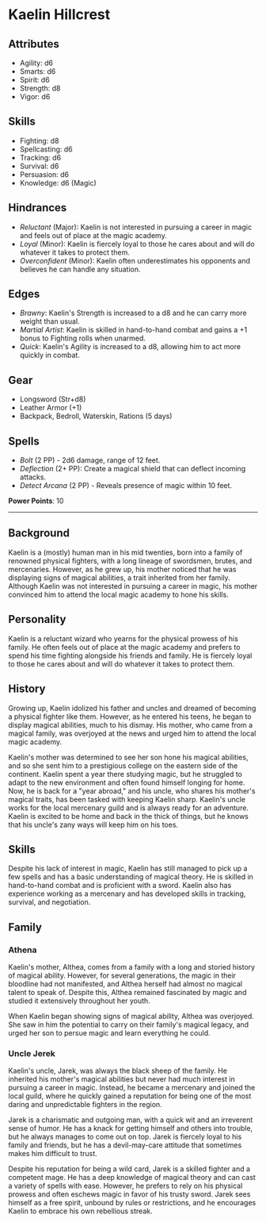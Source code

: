 # Kaelin Hillcrest

## Attributes

- Agility:	d6
- Smarts: 	d6
- Spirit: 	d6
- Strength:	d8
- Vigor: 	d6

## Skills

- Fighting: 	d8
- Spellcasting: d6
- Tracking: 	d6
- Survival: 	d6
- Persuasion: 	d6
- Knowledge: 	d6 (Magic)

## Hindrances

- *Reluctant* (Major): Kaelin is not interested in pursuing a career in magic and feels out of place at the magic academy.
- *Loyal* (Minor): Kaelin is fiercely loyal to those he cares about and will do whatever it takes to protect them.
- *Overconfident* (Minor): Kaelin often underestimates his opponents and believes he can handle any situation.

## Edges

- *Brawny*: Kaelin's Strength is increased to a d8 and he can carry more weight than usual.
- *Martial Artist*: Kaelin is skilled in hand-to-hand combat and gains a +1 bonus to Fighting rolls when unarmed.
- *Quick*: Kaelin's Agility is increased to a d8, allowing him to act more quickly in combat.

## Gear

- Longsword (Str+d8)
- Leather Armor (+1)
- Backpack, Bedroll, Waterskin, Rations (5 days)

## Spells

- *Bolt* (2 PP) - 2d6 damage, range of 12 feet.
- *Deflection* (2+ PP): Create a magical shield that can deflect incoming attacks.
- *Detect Arcana* (2 PP) - Reveals presence of magic within 10 feet.

**Power Points**: 10

---

## Background

Kaelin is a (mostly) human man in his mid twenties, born into a family of renowned physical fighters, with a long lineage of swordsmen, brutes, and mercenaries. However, as he grew up, his mother noticed that he was displaying signs of magical abilities, a trait inherited from her family. Although Kaelin was not interested in pursuing a career in magic, his mother convinced him to attend the local magic academy to hone his skills.

## Personality

Kaelin is a reluctant wizard who yearns for the physical prowess of his family. He often feels out of place at the magic academy and prefers to spend his time fighting alongside his friends and family. He is fiercely loyal to those he cares about and will do whatever it takes to protect them.

## History

Growing up, Kaelin idolized his father and uncles and dreamed of becoming a physical fighter like them. However, as he entered his teens, he began to display magical abilities, much to his dismay. His mother, who came from a magical family, was overjoyed at the news and urged him to attend the local magic academy.

Kaelin's mother was determined to see her son hone his magical abilities, and so she sent him to a prestigious college on the eastern side of the continent. Kaelin spent a year there studying magic, but he struggled to adapt to the new environment and often found himself longing for home. Now, he is back for a "year abroad," and his uncle, who shares his mother's magical traits, has been tasked with keeping Kaelin sharp. Kaelin's uncle works for the local mercenary guild and is always ready for an adventure. Kaelin is excited to be home and back in the thick of things, but he knows that his uncle's zany ways will keep him on his toes.

## Skills

Despite his lack of interest in magic, Kaelin has still managed to pick up a few spells and has a basic understanding of magical theory. He is skilled in hand-to-hand combat and is proficient with a sword. Kaelin also has experience working as a mercenary and has developed skills in tracking, survival, and negotiation.

## Family

### Athena

Kaelin's mother, Althea, comes from a family with a long and storied history of magical ability. However, for several generations, the magic in their bloodline had not manifested, and Althea herself had almost no magical talent to speak of. Despite this, Althea remained fascinated by magic and studied it extensively throughout her youth.

When Kaelin began showing signs of magical ability, Althea was overjoyed. She saw in him the potential to carry on their family's magical legacy, and urged her son to persue magic and learn everything he could.

###  Uncle Jerek

Kaelin's uncle, Jarek, was always the black sheep of the family. He inherited his mother's magical abilities but never had much interest in pursuing a career in magic. Instead, he became a mercenary and joined the local guild, where he quickly gained a reputation for being one of the most daring and unpredictable fighters in the region.

Jarek is a charismatic and outgoing man, with a quick wit and an irreverent sense of humor. He has a knack for getting himself and others into trouble, but he always manages to come out on top. Jarek is fiercely loyal to his family and friends, but he has a devil-may-care attitude that sometimes makes him difficult to trust.

Despite his reputation for being a wild card, Jarek is a skilled fighter and a competent mage. He has a deep knowledge of magical theory and can cast a variety of spells with ease. However, he prefers to rely on his physical prowess and often eschews magic in favor of his trusty sword. Jarek sees himself as a free spirit, unbound by rules or restrictions, and he encourages Kaelin to embrace his own rebellious streak.
